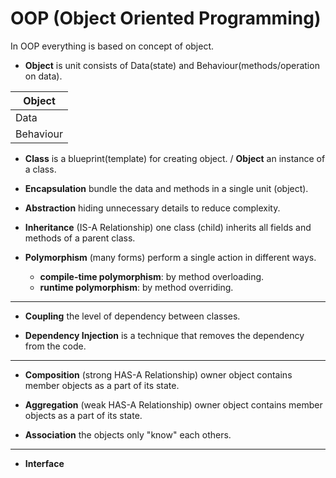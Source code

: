 # OOP (Object Oriented Programming)
In OOP everything is based on concept of object.

* **Object** is unit consists of Data(state) and Behaviour(methods/operation on data).

| Object  |
|---------|
|Data     |
|Behaviour|

* **Class** is a blueprint(template) for creating object. / **Object** an instance of a class.

* **Encapsulation** bundle the data and methods in a single unit (object).

* **Abstraction** hiding unnecessary details to reduce complexity.

* **Inheritance** (IS-A Relationship) one class (child) inherits all fields and methods of a parent class.

* **Polymorphism** (many forms) perform a single action in different ways.
  * **compile-time polymorphism**: by method overloading.
  * **runtime polymorphism**: by method overriding.

---

* **Coupling** the level of dependency between classes.

* **Dependency Injection** is a technique that removes the dependency from the code.

---

* **Composition** (strong HAS-A Relationship) owner object contains member objects as a part of its state. 

* **Aggregation** (weak HAS-A Relationship) owner object contains member objects as a part of its state.

* **Association** the objects only "know" each others.

---

* **Interface** 

